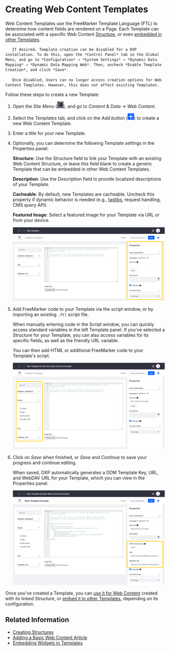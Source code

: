 # Creating Web Content Templates

Web Content Templates use the FreeMarker Template Language (FTL) to determine how content fields are rendered on a Page. Each Template can be associated with a specific Web Content [Structure](../web-content-structures/creating-structures.md), or even [embedded in other Templates](./embedding-widgets-in-templates.md#embedding-other-templates).

```note::
   If desired, Template creation can be disabled for a DXP installation. To do this, open the *Control Panel* tab in the Global Menu, and go to *Configuration* → *System Settings* → *Dynamic Data Mapping* → *Dynamic Data Mapping Web*. Then, uncheck *Enable Template Creation*, and click *Save*.

   Once disabled, Users can no longer access creation options for Web Content Templates. However, this does not affect existing Templates.
```

Follow these steps to create a new Template:

1. Open the *Site Menu* (![Site Menu](./../../../images/icon-menu.png)), and go to *Content & Data* &rarr; *Web Content*.

1. Select the *Templates* tab, and click on the *Add button* (![Add Template](../../../images/icon-add.png)) to create a new Web Content Template.

1. Enter a title for your new Template.

1. Optionally, you can determine the following Template settings in the Properties panel:

   **Structure**: Use the Structure field to link your Template with an existing Web Content Structure, or leave this field blank to create a generic Template that can be embedded in other Web Content Templates.

   **Description**: Use the Description field to provide localized descriptions of your Template.

   **Cacheable**: By default, new Templates are cacheable. Uncheck this property if dynamic behavior is needed (e.g., [taglibs](./using-taglibs-in-templates.md), request handling, CMS query API).

   **Featured Image**: Select a featured image for your Template via URL or from your device.

   ![Optionally, determine Template settings in the Properties panel.](./creating-web-content-templates/images/01.png)

1. Add FreeMarker code to your Template via the script window, or by importing an existing `.ftl` script file.

   When manually entering code in the Script window, you can quickly access standard variables in the left Template panel. If you've selected a Structure for your Template, you can also access variables for its specific fields, as well as the friendly URL variable.

   You can then add HTML or additional FreeMarker code to your Template's script.

   ![Access standard variables in the left Template panel, as well as variables specific to your selected Structure.](./creating-web-content-templates/images/02.png)

1. Click on *Save* when finished, or *Save and Continue* to save your progress and continue editing.

   When saved, DXP automatically generates a DDM Template Key, URL, and WebDAV URL for your Template, which you can view in the Properties panel.

   ![DXP automatically generates a DDM Template Key, URL, and WebDAV URL for your Template.](./creating-web-content-templates/images/03.png)

Once you've created a Template, you can [use it for Web Content](../web-content-articles/adding-a-basic-web-content-article.md) created with its linked Structure, or [embed it in other Templates](./embedding-widgets-in-templates.md#embedding-other-templates), depending on its configuration.

## Related Information

* [Creating Structures](../web-content-structures/creating-structures.md)
* [Adding a Basic Web Content Article](../web-content-articles/adding-a-basic-web-content-article.md)
* [Embedding Widgets in Templates](./embedding-widgets-in-templates.md)

